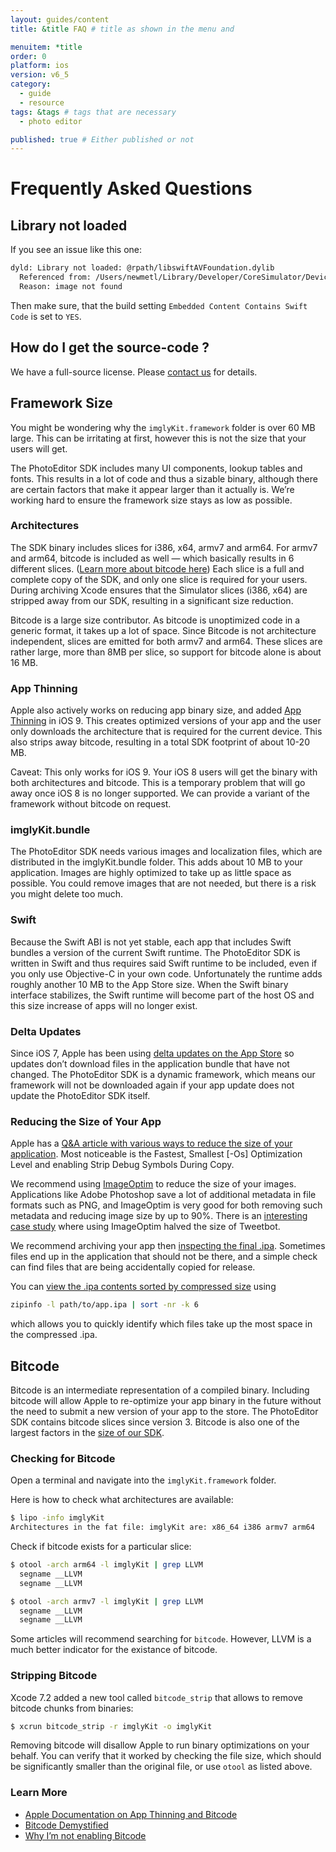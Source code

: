 ```yaml
---
layout: guides/content
title: &title FAQ # title as shown in the menu and 

menuitem: *title
order: 0
platform: ios
version: v6_5
category: 
  - guide
  - resource
tags: &tags # tags that are necessary
  - photo editor 

published: true # Either published or not 
---
```


# Frequently Asked Questions

## Library not loaded
If you see an issue like this one:
```bash
dyld: Library not loaded: @rpath/libswiftAVFoundation.dylib
  Referenced from: /Users/newmetl/Library/Developer/CoreSimulator/Devices/E2DE480D-05E4-47F7-9266-9598C787AA1F/data/Containers/Bundle/Application/7CA0CE63-7952-4EE5-92A4-81E85FCB7695/Test Integration.app/Frameworks/imglyKit.framework/imglyKit
  Reason: image not found
```
Then make sure, that the build setting `Embedded Content Contains Swift Code` is set to `YES`.


## How do I get the source-code ?
We have a full-source license. Please [contact us](https://www.photoeditorsdk.com/pricing#contact) for details.

## Framework Size

You might be wondering why the `imglyKit.framework` folder is over 60 MB large. This can be irritating at first, however this is not the size that your users will get.

The PhotoEditor SDK includes many UI components, lookup tables and fonts. This results in a lot of code and thus a sizable binary, although there are certain factors that make it appear larger than it actually is. We’re working hard to ensure the framework size stays as low as possible.

### Architectures

The SDK binary includes slices for i386, x64, armv7 and arm64. For armv7 and arm64, bitcode is included as well — which basically results in 6 different slices. ([Learn more about bitcode here](https://www.photoeditorsdk.com/documentation/ios/faq#bitcode)) Each slice is a full and complete copy of the SDK, and only one slice is required for your users. During archiving Xcode ensures that the Simulator slices (i386, x64) are stripped away from our SDK, resulting in a significant size reduction.

Bitcode is a large size contributor. As bitcode is unoptimized code in a generic format, it takes up a lot of space. Since Bitcode is not architecture independent, slices are emitted for both armv7 and arm64. These slices are rather large, more than 8MB per slice, so support for bitcode alone is about 16 MB.

### App Thinning

Apple also actively works on reducing app binary size, and added [App Thinning](https://developer.apple.com/library/tvos/documentation/IDEs/Conceptual/AppDistributionGuide/AppThinning/AppThinning.html) in iOS 9. This creates optimized versions of your app and the user only downloads the architecture that is required for the current device. This also strips away bitcode, resulting in a total SDK footprint of about 10-20 MB.

Caveat: This only works for iOS 9. Your iOS 8 users will get the binary with both architectures and bitcode. This is a temporary problem that will go away once iOS 8 is no longer supported. We can provide a variant of the framework without bitcode on request.

### imglyKit.bundle

The PhotoEditor SDK needs various images and localization files, which are distributed in the imglyKit.bundle folder. This adds about 10 MB to your application. Images are highly optimized to take up as little space as possible. You could remove images that are not needed, but there is a risk you might delete too much.

### Swift

Because the Swift ABI is not yet stable, each app that includes Swift bundles a version of the current Swift runtime. The PhotoEditor SDK is written in Swift and thus requires said Swift runtime to be included, even if you only use Objective-C in your own code. Unfortunately the runtime adds roughly another 10 MB to the App Store size. When the Swift binary interface stabilizes, the Swift runtime will become part of the host OS and this size increase of apps will no longer exist.

### Delta Updates

Since iOS 7, Apple has been using [delta updates on the App Store](https://developer.apple.com/library/ios/qa/qa1779/_index.html) so updates don’t download files in the application bundle that have not changed. The PhotoEditor SDK is a dynamic framework, which means our framework will not be downloaded again if your app update does not update the PhotoEditor SDK itself.

### Reducing the Size of Your App

Apple has a [Q&A article with various ways to reduce the size of your application](https://developer.apple.com/library/ios/qa/qa1795/_index.html). Most noticeable is the Fastest, Smallest [-Os] Optimization Level and enabling Strip Debug Symbols During Copy.

We recommend using [ImageOptim](https://imageoptim.com/) to reduce the size of your images. Applications like Adobe Photoshop save a lot of additional metadata in file formats such as PNG, and ImageOptim is very good for both removing such metadata and reducing image size by up to 90%. There is an [interesting case study](https://imageoptim.com/tweetbot.html) where using ImageOptim halved the size of Tweetbot.

We recommend archiving your app then [inspecting the final .ipa](http://osxdaily.com/2011/04/07/extract-and-explore-an-ios-app-in-mac-os-x/). Sometimes files end up in the application that should not be there, and a simple check can find files that are being accidentally copied for release.

You can [view the .ipa contents sorted by compressed size](http://clearquot.es/blog/slimming-down-your-app) using

```bash
zipinfo -l path/to/app.ipa | sort -nr -k 6
```

which allows you to quickly identify which files take up the most space in the compressed .ipa.

## Bitcode

Bitcode is an intermediate representation of a compiled binary. Including bitcode will allow Apple to re-optimize your app binary in the future without the need to submit a new version of your app to the store. The PhotoEditor SDK contains bitcode slices since version 3. Bitcode is also one of the largest factors in the [size of our SDK](https://www.photoeditorsdk.com/documentation/ios/faq#framework-size).

### Checking for Bitcode

Open a terminal and navigate into the `imglyKit.framework` folder.

Here is how to check what architectures are available:

```bash
$ lipo -info imglyKit
Architectures in the fat file: imglyKit are: x86_64 i386 armv7 arm64
```

Check if bitcode exists for a particular slice:

```bash
$ otool -arch arm64 -l imglyKit | grep LLVM
  segname __LLVM
  segname __LLVM

$ otool -arch armv7 -l imglyKit | grep LLVM
  segname __LLVM
  segname __LLVM
```
Some articles will recommend searching for `bitcode`. However, LLVM is a much better indicator for the existance of bitcode.

### Stripping Bitcode
Xcode 7.2 added a new tool called `bitcode_strip` that allows to remove bitcode chunks from binaries:

```bash
$ xcrun bitcode_strip -r imglyKit -o imglyKit
```

Removing bitcode will disallow Apple to run binary optimizations on your behalf. You can verify that it worked by checking the file size, which should be significantly smaller than the original file, or use `otool` as listed above.

### Learn More
* [Apple Documentation on App Thinning and Bitcode](https://developer.apple.com/library/tvos/documentation/IDEs/Conceptual/AppDistributionGuide/AppThinning/AppThinning.html)
* [Bitcode Demystified](http://lowlevelbits.org/bitcode-demystified/)
* [Why I’m not enabling Bitcode](https://medium.com/@FredericJacobs/why-i-m-not-enabling-bitcode-f35cd8fbfcc5#.u7lci0car)
